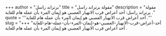 +++
author = "برتراند راسل"
title = "مقولة برتراند راسل"
description = "مقولة برتراند راسل: أحد أعراض قرب الانهيار العصبي هو إيمان المرء بأن عمله هام للغاية ."
quote = '''أحد أعراض قرب الانهيار العصبي هو إيمان المرء بأن عمله هام للغاية .'''
slug = "أحد-أعراض-قرب-الانهيار-العصبي-هو-إيمان-المرء-بأن-عمله-هام-للغاية"
+++
أحد أعراض قرب الانهيار العصبي هو إيمان المرء بأن عمله هام للغاية .
